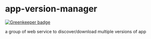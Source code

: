 # app-version-manager

[![Greenkeeper badge](https://badges.greenkeeper.io/xiechao06/app-version-manager.svg)](https://greenkeeper.io/)

a group of web service to discover/download multiple versions of app
